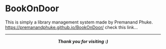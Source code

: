 # BookOnDoor
This is simply a library management system made by Premanand Phuke.
https://premanandphuke.github.io/BookOnDoor/ check this link...


---

<p align=center>
<em><b>Thank you for visiting  :)</em>
</p>
